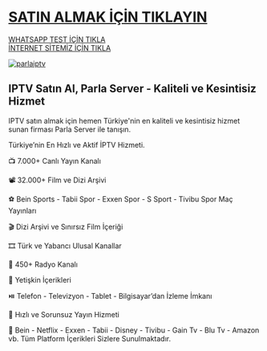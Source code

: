 # <a href="https://parlaiptv.com/">SATIN ALMAK İÇİN TIKLAYIN</a>
<a href="https://api.whatsapp.com/send?phone=447510606519">WHATSAPP TEST İÇİN TIKLA</a></br>
<a href="https://parlaiptv.com/">İNTERNET SİTEMİZ İÇİN TIKLA</a></br>
<p><a href="https://parlaiptv.com/"><img src="https://resmim.net/cdn/2025/02/24/NTi1kb.png" alt="parlaiptv" border="0" /></a></p>
<h2>IPTV Satın Al, Parla Server - Kaliteli ve Kesintisiz Hizmet</h2>
IPTV satın almak için hemen Türkiye'nin en kaliteli ve kesintisiz hizmet sunan firması Parla Server ile tanışın.</br>
<p>Türkiye’nin En Hızlı ve Aktif İPTV Hizmeti.</p>
<p>📺 7.000+ Canlı Yayın Kanalı</p>
<p>📽️ 32.000+ Film ve Dizi Arşivi</p>
<p>⚽️ Bein Sports - Tabii Spor - Exxen Spor - S Sport - Tivibu Spor Maç Yayınları</p>
<p>🎬 Dizi Arşivi ve Sınırsız Film İçeriği </p>
<p>🎞️ Türk ve Yabancı Ulusal Kanallar</p>
<p>🎼 450+ Radyo Kanalı</p>
<p>🔞 Yetişkin İçerikleri</p>
<p>⏯️ Telefon - Televizyon - Tablet - Bilgisayar’dan İzleme İmkanı </p>
<p>🚀 Hızlı ve Sorunsuz Yayın Hizmeti </p>
<p>📍 Bein - Netflix - Exxen - Tabii - Disney - Tivibu - Gain Tv - Blu Tv - Amazon vb. Tüm Platform İçerikleri Sizlere Sunulmaktadır.</p>
